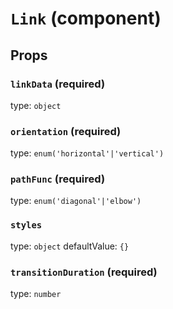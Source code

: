 `Link` (component)
==================



Props
-----

### `linkData` (required)

type: `object`


### `orientation` (required)

type: `enum('horizontal'|'vertical')`


### `pathFunc` (required)

type: `enum('diagonal'|'elbow')`


### `styles`

type: `object`
defaultValue: `{}`


### `transitionDuration` (required)

type: `number`

